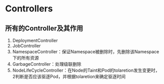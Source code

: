 # Controllers

## 所有的Controller及其作用
1. DeploymentController
2. JobController
3. NamespaceController：保证Namespace被删除时，先删除该Namespace下的所有资源
4. GarbageController：处理级联删除
5. NodeLifeCycleController：在Node的Taint和Pod的tolaretion发生变更时，2判断是否应该驱逐Pod，并根据tolaretion来确定驱逐时间